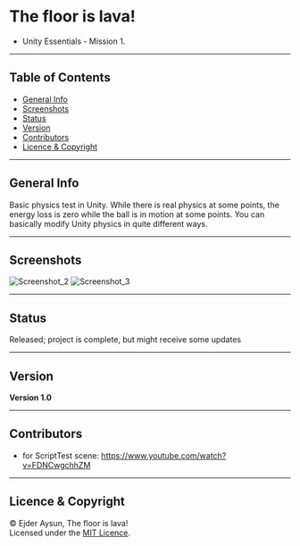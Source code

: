 # The floor is lava!
* Unity Essentials - Mission 1.

---
## Table of Contents
* [General Info](#general-info)
* [Screenshots](#screenshots)
* [Status](#status)
* [Version](#version)
* [Contributors](#contributors)
* [Licence & Copyright](#licence--copyright)

---
## General Info
Basic physics test in Unity. While there is real physics at some points, the energy loss is zero while the ball is in motion at some points. You can basically modify Unity physics in quite different ways.

---
## Screenshots
![Screenshot_2](https://user-images.githubusercontent.com/71559273/184044712-3a021fa8-e438-4f18-8444-975322471c74.png)
![Screenshot_3](https://user-images.githubusercontent.com/71559273/184044728-30ebb86e-c2e1-4df8-901f-6f1be3dc301a.png)

---
## Status
Released; project is complete, but might receive some updates

---
## Version
**Version 1.0**

---
## Contributors
* for ScriptTest scene: https://www.youtube.com/watch?v=FDNCwgchhZM

---
## Licence & Copyright
© Ejder Aysun, The floor is lava!  
Licensed under the [MIT Licence](https://github.com/EjderAysun/The-floor-is-lava-/blob/main/LICENCE).